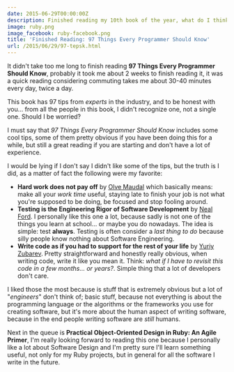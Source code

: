 ```yaml
---
date: 2015-06-29T00:00:00Z
description: Finished reading my 10th book of the year, what do I think about it?
image: ruby.png
image_facebook: ruby-facebook.png
title: 'Finished Reading: 97 Things Every Programmer Should Know'
url: /2015/06/29/97-tepsk.html
---
```


It didn't take too me long to finish reading **97 Things Every Programmer Should Know**, probably it took me about 2 weeks to finish reading it, it was a quick reading considering commuting takes me about 30-40 minutes every day, twice a day.

This book has 97 tips from *experts* in the industry, and to be honest with you... from all the people in this book, I didn't recognize one, not a single one. Should I be worried?

I must say that *97 Things Every Programmer Should Know* includes some cool tips, some of them pretty obvious if you have been doing this for a while, but still a great reading if you are starting and don't have a lot of experience.

I would be lying if I don't say I didn't like some of the tips, but the truth is I did, as a matter of fact the following were my favorite:

* **Hard work does not pay off** by [Olve Maudal](http://olvemaudal.com/) which basically means: make all your *work time* useful, staying late to finish your job is not what you're supposed to be doing, be focused and stop fooling around.
* **Testing is the Engineering Rigor of Software Development** by [Neal Ford](http://nealford.com/). I personally like this one a lot, because sadly is not one of the things you learn at school... or maybe you do nowadays. The idea is simple: test **always**. Testing is often consider a *last thing to do* because silly people know nothing about Software Engineering.
* **Write code as if you had to support for the rest of your life** by [Yuriy Zubarev](http://www.yuriy-zubarev.com/). Pretty straightforward and honestly really obvious, when writing code, write it like you mean it. Think: *what if I have to revisit this code in a few months... or years?*. Simple thing that a lot of developers don't care.

I liked those the most because is stuff that is extremely obvious but a lot of "*engineers*" don't think of; basic stuff, because not everything is about the programming language or the algorithms or the frameworks you use for creating software, but it's more about the human aspect of writing software, because in the end people writing software are *still* humans.

Next in the queue is **Practical Object-Oriented Design in Ruby: An Agile Primer**, I'm really looking forward to reading this one because I personally like a lot about Software Design and I'm pretty sure I'll learn something useful, not only for my Ruby projects, but in general for all the software I write in the future.

